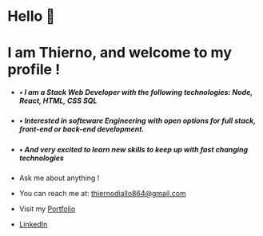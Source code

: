 # Hello 👋
# I am Thierno, and welcome to my profile !
- ##### • I am a Stack Web Developer with the following technologies: Node, React, HTML, CSS SQL
- ##### • Interested in softeware Engineering with open options for full stack, front-end or back-end development. 
- ##### • And very excited to learn new skills to keep up with fast changing technologies 


- Ask me about anything !
- You can reach me at: thiernodiallo864@gmail.com 
- Visit my [Portfolio](http://visitdiallo.com/)
- [LinkedIn](http://www.linkedin.com/in/thierno864/) 


<!-- 
- 🔭 I’m currently working on 
- 🌱 I’m currently learning ...
- 👯 I’m looking to collaborate on ...
- 🤔 I’m looking for help with ...
- 💬 Ask me about ...
- 📫 How to reach me: ...
- 😄 Pronouns: ...
- ⚡ Fun fact: ...
- -->

 <!-- comment syntax -->

